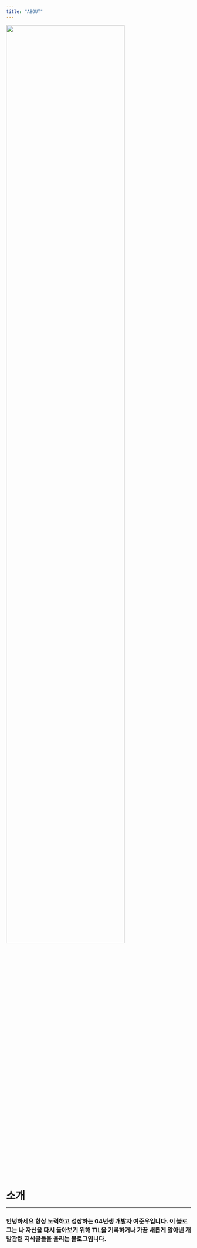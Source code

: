 ```yaml
---
title: "ABOUT"
---
```


<img src="https://user-images.githubusercontent.com/71883310/175767048-d85fb16b-18d7-4556-b885-c70aa19a6d72.jpg" style="width: 80%; object-fit: cover;" />

<br>
<br>
<br>

<h1 style="fontSize: 32px; margin: 7px 0px 12px">소개</h1>

---
### 안녕하세요 항상 노력하고 성장하는 04년생 개발자 여준우입니다. 이 블로그는 나 자신을 다시 돌아보기 위해 TIL을 기록하거나 가끔 새롭게 알아낸 개발관련 지식글들을 올리는 블로그입니다.


<br>
<!-- <br>
<br>
<br>
<br> -->

<!-- <h1 style="fontSize: 32px; margin: 7px 0px 12px">수상이력</h1> -->

<!-- --- -->
<!-- - <p style="fontSize: 17px;">2022 지방기능경기대회 웹디자인 및 개발 부분 1위</p>
- <p style="fontSize: 17px;">2022 민간기능경기대회 웹디자인 및 개발 부분 2위</p>
- <p style="fontSize: 17px;">2022 전국기능경기대회 웹디자인 및 개발 부분 4위</p> -->





